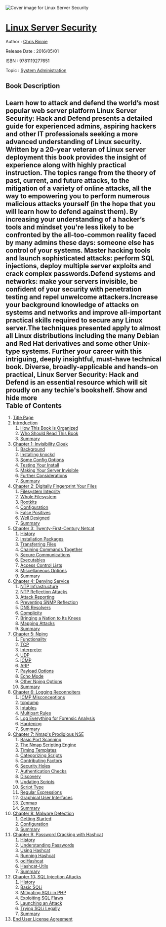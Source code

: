 ![Cover image for Linux Server Security](https://imgdetail.ebookreading.net/cover/cover/system_admin/EB9781119277651.jpg)

[Linux Server Security](https://ebookreading.net/view/book/Linux+Server+Security-EB9781119277651_1.html "Linux Server Security")
====================================================================================================================

Author : [Chris Binnie](https://ebookreading.net/search/author/Chris+Binnie)

Release Date : 2016/05/01

ISBN : 9781119277651

Topic : [System Administration](https://ebookreading.net/search/category/system-administration)

Book Description
-----------------

 Learn how to attack and defend the world’s most popular web server platform 
Linux Server Security: Hack and Defend presents a detailed guide for experienced admins, aspiring hackers and other IT professionals seeking a more advanced understanding of Linux security. Written by a 20-year veteran of Linux server deployment this book provides the insight of experience along with highly practical instruction.
The topics range from the theory of past, current, and future attacks, to the mitigation of a variety of online attacks, all the way to empowering you to perform numerous malicious attacks yourself (in the hope that you will learn how to defend against them). By increasing your understanding of a hacker’s tools and mindset you're less likely to be confronted by the all-too-common reality faced by many admins these days: someone else has control of your systems.
Master hacking tools and launch sophisticated attacks: perform SQL injections, deploy multiple server exploits and crack complex passwords.Defend systems and networks: make your servers invisible, be confident of your security with penetration testing and repel unwelcome attackers.Increase your background knowledge of attacks on systems and networks and improve all-important practical skills required to secure any Linux server.The techniques presented apply to almost all Linux distributions including the many Debian and Red Hat derivatives and some other Unix-type systems. Further your career with this intriguing, deeply insightful, must-have technical book. Diverse, broadly-applicable and hands-on practical, Linux Server Security: Hack and Defend is an essential resource which will sit proudly on any techie's bookshelf.
        Show and hide more                
Table of Contents
-----------------

1. [Title Page](https://ebookreading.net/view/book/Linux+Server+Security-EB9781119277651_14.html#titlepage)
1. [Introduction](https://ebookreading.net/view/book/Linux+Server+Security-EB9781119277651_3.html#f6)
    1. [How This Book Is Organized](https://ebookreading.net/view/book/Linux+Server+Security-EB9781119277651_3.html#c0x_level1_1)
    1. [Who Should Read This Book](https://ebookreading.net/view/book/Linux+Server+Security-EB9781119277651_3.html#c0x_level1_2)
    1. [Summary](https://ebookreading.net/view/book/Linux+Server+Security-EB9781119277651_3.html#c0x_level1_3)
1. [Chapter 1: Invisibility Cloak](https://ebookreading.net/view/book/Linux+Server+Security-EB9781119277651_4.html#c1)
    1. [Background](https://ebookreading.net/view/book/Linux+Server+Security-EB9781119277651_4.html#c01_level1_1)
    1. [Installing knockd](https://ebookreading.net/view/book/Linux+Server+Security-EB9781119277651_4.html#c01_level1_2)
    1. [Some Config Options](https://ebookreading.net/view/book/Linux+Server+Security-EB9781119277651_4.html#c01_level1_3)
    1. [Testing Your Install](https://ebookreading.net/view/book/Linux+Server+Security-EB9781119277651_4.html#c01_level1_4)
    1. [Making Your Server Invisible](https://ebookreading.net/view/book/Linux+Server+Security-EB9781119277651_4.html#c01_level1_5)
    1. [Further Considerations](https://ebookreading.net/view/book/Linux+Server+Security-EB9781119277651_4.html#c01_level1_6)
    1. [Summary](https://ebookreading.net/view/book/Linux+Server+Security-EB9781119277651_4.html#c01_level1_7)
1. [Chapter 2: Digitally Fingerprint Your Files](https://ebookreading.net/view/book/Linux+Server+Security-EB9781119277651_5.html#c2)
    1. [Filesystem Integrity](https://ebookreading.net/view/book/Linux+Server+Security-EB9781119277651_5.html#c02_level1_1)
    1. [Whole Filesystem](https://ebookreading.net/view/book/Linux+Server+Security-EB9781119277651_5.html#c02_level1_2)
    1. [Rootkits](https://ebookreading.net/view/book/Linux+Server+Security-EB9781119277651_5.html#c02_level1_3)
    1. [Configuration](https://ebookreading.net/view/book/Linux+Server+Security-EB9781119277651_5.html#c02_level1_4)
    1. [False Positives](https://ebookreading.net/view/book/Linux+Server+Security-EB9781119277651_5.html#c02_level1_5)
    1. [Well Designed](https://ebookreading.net/view/book/Linux+Server+Security-EB9781119277651_5.html#c02_level1_6)
    1. [Summary](https://ebookreading.net/view/book/Linux+Server+Security-EB9781119277651_5.html#c02_level1_7)
1. [Chapter 3: Twenty-First-Century Netcat](https://ebookreading.net/view/book/Linux+Server+Security-EB9781119277651_6.html#c3)
    1. [History](https://ebookreading.net/view/book/Linux+Server+Security-EB9781119277651_6.html#c03_level1_1)
    1. [Installation Packages](https://ebookreading.net/view/book/Linux+Server+Security-EB9781119277651_6.html#c03_level1_2)
    1. [Transferring Files](https://ebookreading.net/view/book/Linux+Server+Security-EB9781119277651_6.html#c03_level1_3)
    1. [Chaining Commands Together](https://ebookreading.net/view/book/Linux+Server+Security-EB9781119277651_6.html#c03_level1_4)
    1. [Secure Communications](https://ebookreading.net/view/book/Linux+Server+Security-EB9781119277651_6.html#c03_level1_5)
    1. [Executables](https://ebookreading.net/view/book/Linux+Server+Security-EB9781119277651_6.html#c03_level1_6)
    1. [Access Control Lists](https://ebookreading.net/view/book/Linux+Server+Security-EB9781119277651_6.html#c03_level1_7)
    1. [Miscellaneous Options](https://ebookreading.net/view/book/Linux+Server+Security-EB9781119277651_6.html#c03_level1_8)
    1. [Summary](https://ebookreading.net/view/book/Linux+Server+Security-EB9781119277651_6.html#c03_level1_9)
1. [Chapter 4: Denying Service](https://ebookreading.net/view/book/Linux+Server+Security-EB9781119277651_7.html#c4)
    1. [NTP Infrastructure](https://ebookreading.net/view/book/Linux+Server+Security-EB9781119277651_7.html#c04_level1_1)
    1. [NTP Reflection Attacks](https://ebookreading.net/view/book/Linux+Server+Security-EB9781119277651_7.html#c04_level1_2)
    1. [Attack Reporting](https://ebookreading.net/view/book/Linux+Server+Security-EB9781119277651_7.html#c04_level1_3)
    1. [Preventing SNMP Reflection](https://ebookreading.net/view/book/Linux+Server+Security-EB9781119277651_7.html#c04_level1_4)
    1. [DNS Resolvers](https://ebookreading.net/view/book/Linux+Server+Security-EB9781119277651_7.html#c04_level1_5)
    1. [Complicity](https://ebookreading.net/view/book/Linux+Server+Security-EB9781119277651_7.html#c04_level1_6)
    1. [Bringing a Nation to Its Knees](https://ebookreading.net/view/book/Linux+Server+Security-EB9781119277651_7.html#c04_level1_7)
    1. [Mapping Attacks](https://ebookreading.net/view/book/Linux+Server+Security-EB9781119277651_7.html#c04_level1_8)
    1. [Summary](https://ebookreading.net/view/book/Linux+Server+Security-EB9781119277651_7.html#c04_level1_9)
1. [Chapter 5: Nping](https://ebookreading.net/view/book/Linux+Server+Security-EB9781119277651_8.html#c5)
    1. [Functionality](https://ebookreading.net/view/book/Linux+Server+Security-EB9781119277651_8.html#c05_level1_1)
    1. [TCP](https://ebookreading.net/view/book/Linux+Server+Security-EB9781119277651_8.html#c05_level1_2)
    1. [Interpreter](https://ebookreading.net/view/book/Linux+Server+Security-EB9781119277651_8.html#c05_level1_3)
    1. [UDP](https://ebookreading.net/view/book/Linux+Server+Security-EB9781119277651_8.html#c05_level1_4)
    1. [ICMP](https://ebookreading.net/view/book/Linux+Server+Security-EB9781119277651_8.html#c05_level1_5)
    1. [ARP](https://ebookreading.net/view/book/Linux+Server+Security-EB9781119277651_8.html#c05_level1_6)
    1. [Payload Options](https://ebookreading.net/view/book/Linux+Server+Security-EB9781119277651_8.html#c05_level1_7)
    1. [Echo Mode](https://ebookreading.net/view/book/Linux+Server+Security-EB9781119277651_8.html#c05_level1_8)
    1. [Other Nping Options](https://ebookreading.net/view/book/Linux+Server+Security-EB9781119277651_8.html#c05_level1_9)
    1. [Summary](https://ebookreading.net/view/book/Linux+Server+Security-EB9781119277651_8.html#c05_level1_10)
1. [Chapter 6: Logging Reconnoiters](https://ebookreading.net/view/book/Linux+Server+Security-EB9781119277651_9.html#c6)
    1. [ICMP Misconceptions](https://ebookreading.net/view/book/Linux+Server+Security-EB9781119277651_9.html#c06_level1_1)
    1. [tcpdump](https://ebookreading.net/view/book/Linux+Server+Security-EB9781119277651_9.html#c06_level1_2)
    1. [Iptables](https://ebookreading.net/view/book/Linux+Server+Security-EB9781119277651_9.html#c06_level1_3)
    1. [Multipart Rules](https://ebookreading.net/view/book/Linux+Server+Security-EB9781119277651_9.html#c06_level1_4)
    1. [Log Everything for Forensic Analysis](https://ebookreading.net/view/book/Linux+Server+Security-EB9781119277651_9.html#c06_level1_5)
    1. [Hardening](https://ebookreading.net/view/book/Linux+Server+Security-EB9781119277651_9.html#c06_level1_6)
    1. [Summary](https://ebookreading.net/view/book/Linux+Server+Security-EB9781119277651_9.html#c06_level1_7)
1. [Chapter 7: Nmap&#39;s Prodigious NSE](https://ebookreading.net/view/book/Linux+Server+Security-EB9781119277651_10.html#c7)
    1. [Basic Port Scanning](https://ebookreading.net/view/book/Linux+Server+Security-EB9781119277651_10.html#c07_level1_1)
    1. [The Nmap Scripting Engine](https://ebookreading.net/view/book/Linux+Server+Security-EB9781119277651_10.html#c07_level1_2)
    1. [Timing Templates](https://ebookreading.net/view/book/Linux+Server+Security-EB9781119277651_10.html#c07_level1_3)
    1. [Categorizing Scripts](https://ebookreading.net/view/book/Linux+Server+Security-EB9781119277651_10.html#c07_level1_4)
    1. [Contributing Factors](https://ebookreading.net/view/book/Linux+Server+Security-EB9781119277651_10.html#c07_level1_5)
    1. [Security Holes](https://ebookreading.net/view/book/Linux+Server+Security-EB9781119277651_10.html#c07_level1_6)
    1. [Authentication Checks](https://ebookreading.net/view/book/Linux+Server+Security-EB9781119277651_10.html#c07_level1_7)
    1. [Discovery](https://ebookreading.net/view/book/Linux+Server+Security-EB9781119277651_10.html#c07_level1_8)
    1. [Updating Scripts](https://ebookreading.net/view/book/Linux+Server+Security-EB9781119277651_10.html#c07_level1_9)
    1. [Script Type](https://ebookreading.net/view/book/Linux+Server+Security-EB9781119277651_10.html#c07_level1_10)
    1. [Regular Expressions](https://ebookreading.net/view/book/Linux+Server+Security-EB9781119277651_10.html#c07_level1_11)
    1. [Graphical User Interfaces](https://ebookreading.net/view/book/Linux+Server+Security-EB9781119277651_10.html#c07_level1_12)
    1. [Zenmap](https://ebookreading.net/view/book/Linux+Server+Security-EB9781119277651_10.html#c07_level1_13)
    1. [Summary](https://ebookreading.net/view/book/Linux+Server+Security-EB9781119277651_10.html#c07_level1_14)
1. [Chapter 8: Malware Detection](https://ebookreading.net/view/book/Linux+Server+Security-EB9781119277651_11.html#c8)
    1. [Getting Started](https://ebookreading.net/view/book/Linux+Server+Security-EB9781119277651_11.html#c08_level1_1)
    1. [Configuration](https://ebookreading.net/view/book/Linux+Server+Security-EB9781119277651_11.html#c08_level1_2)
    1. [Summary](https://ebookreading.net/view/book/Linux+Server+Security-EB9781119277651_11.html#c08_level1_3)
1. [Chapter 9: Password Cracking with Hashcat](https://ebookreading.net/view/book/Linux+Server+Security-EB9781119277651_12.html#c9)
    1. [History](https://ebookreading.net/view/book/Linux+Server+Security-EB9781119277651_12.html#c09_level1_1)
    1. [Understanding Passwords](https://ebookreading.net/view/book/Linux+Server+Security-EB9781119277651_12.html#c09_level1_2)
    1. [Using Hashcat](https://ebookreading.net/view/book/Linux+Server+Security-EB9781119277651_12.html#c09_level1_3)
    1. [Running Hashcat](https://ebookreading.net/view/book/Linux+Server+Security-EB9781119277651_12.html#c09_level1_4)
    1. [oclHashcat](https://ebookreading.net/view/book/Linux+Server+Security-EB9781119277651_12.html#c09_level1_5)
    1. [Hashcat-Utils](https://ebookreading.net/view/book/Linux+Server+Security-EB9781119277651_12.html#c09_level1_6)
    1. [Summary](https://ebookreading.net/view/book/Linux+Server+Security-EB9781119277651_12.html#c09_level1_7)
1. [Chapter 10: SQL Injection Attacks](https://ebookreading.net/view/book/Linux+Server+Security-EB9781119277651_13.html#c10)
    1. [History](https://ebookreading.net/view/book/Linux+Server+Security-EB9781119277651_13.html#c010_level1_1)
    1. [Basic SQLi](https://ebookreading.net/view/book/Linux+Server+Security-EB9781119277651_13.html#c010_level1_2)
    1. [Mitigating SQLi in PHP](https://ebookreading.net/view/book/Linux+Server+Security-EB9781119277651_13.html#c010_level1_3)
    1. [Exploiting SQL Flaws](https://ebookreading.net/view/book/Linux+Server+Security-EB9781119277651_13.html#c010_level1_4)
    1. [Launching an Attack](https://ebookreading.net/view/book/Linux+Server+Security-EB9781119277651_13.html#c010_level1_5)
    1. [Trying SQLi Legally](https://ebookreading.net/view/book/Linux+Server+Security-EB9781119277651_13.html#c010_level1_6)
    1. [Summary](https://ebookreading.net/view/book/Linux+Server+Security-EB9781119277651_13.html#c010_level1_7)
1. [End User License Agreement](https://ebookreading.net/view/book/Linux+Server+Security-EB9781119277651_20.html)
